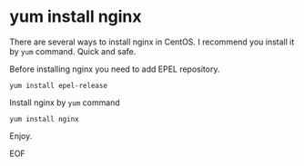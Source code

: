 # yum install nginx
There are several ways to install nginx in CentOS. I recommend you install it by `yum` command. Quick and safe.

Before installing nginx you need to add EPEL repository.
```
yum install epel-release
```

Install nginx by `yum` command
```
yum install nginx
```

Enjoy.

EOF